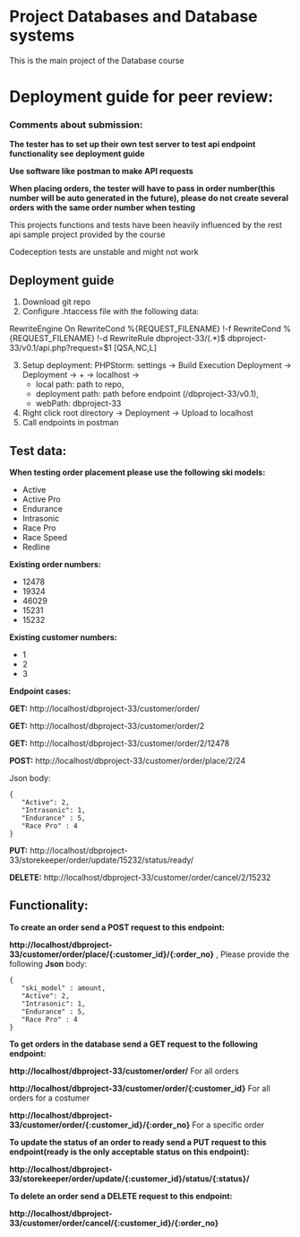 <h1>Project Databases and Database systems</h1>

This is the main project of the Database course

<h1>Deployment guide for peer review:</h1>

<h3>Comments about submission:</h3>

**The tester has to set up their own test server to test api endpoint functionality see deployment guide**

**Use software like postman to make API requests**

**When placing orders, the tester will have to pass in order number(this number will be auto generated in the future), please do not create several orders with the same order number when testing** 

This projects functions and tests have been heavily influenced by the rest api sample project provided by the course 

Codeception tests are unstable and might not work  

<h2>Deployment guide</h2>

1. Download git repo
2. Configure .htaccess file with the following data:

<IfModule mod_rewrite.c>
RewriteEngine On
RewriteCond %{REQUEST_FILENAME} !-f
RewriteCond %{REQUEST_FILENAME} !-d
RewriteRule dbproject-33/(.*)$ dbproject-33/v0.1/api.php?request=$1 [QSA,NC,L]

3. Setup deployment: PHPStorm: settings -> Build Execution Deployment -> Deployment -> + -> localhost -> 
    - local path: path to repo, 
    - deployment path: path before endpoint (/dbproject-33/v0.1), 
    - webPath: dbproject-33
4. Right click root directory -> Deployment -> Upload to localhost 
5. Call endpoints in postman   

<h2>Test data:</h2>

**When testing order placement please use the following ski models:**
 - Active
 - Active Pro
 - Endurance
 - Intrasonic
 - Race Pro
 - Race Speed
 - Redline 

**Existing order numbers:** 
 - 12478
 - 19324
 - 46029 
 - 15231 
 - 15232

**Existing customer numbers:** 
- 1
- 2 
- 3 

**Endpoint cases:**

**GET:** http://localhost/dbproject-33/customer/order/

**GET:** http://localhost/dbproject-33/customer/order/2

**GET:** http://localhost/dbproject-33/customer/order/2/12478

**POST:** http://localhost/dbproject-33/customer/order/place/2/24

Json body:    
 ```
{
    "Active": 2,
    "Intrasonic": 1,
    "Endurance" : 5,
    "Race Pro" : 4
}
``` 

**PUT:** http://localhost/dbproject-33/storekeeper/order/update/15232/status/ready/

**DELETE:** http://localhost/dbproject-33/customer/order/cancel/2/15232


<h2>Functionality:</h2>

**To create an order send a POST request to this endpoint:** 

**http://localhost/dbproject-33/customer/order/place/{:customer_id}/{:order_no}** , Please provide the following **Json** body:
    
 ```
{
    "ski_model" : amount,
    "Active": 2,
    "Intrasonic": 1,
    "Endurance" : 5,
    "Race Pro" : 4
}
``` 

**To get orders in the database send a GET request to the following endpoint:**

**http://localhost/dbproject-33/customer/order/** For all orders

**http://localhost/dbproject-33/customer/order/{:customer_id}** For all orders for a costumer

**http://localhost/dbproject-33/customer/order/{:customer_id}/{:order_no}** For a specific order     
    
**To update the status of an order to ready send a PUT request to this endpoint(ready is the only acceptable status on this endpoint):**

**http://localhost/dbproject-33/storekeeper/order/update/{:customer_id}/status/{:status}/** 

**To delete an order send a DELETE request to this endpoint:**

**http://localhost/dbproject-33/customer/order/cancel/{:customer_id}/{:order_no}**
